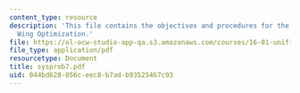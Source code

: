 ```yaml
---
content_type: resource
description: 'This file contains the objectives and procedures for the topic: Detailed
  Wing Optimization.'
file: https://ol-ocw-studio-app-qa.s3.amazonaws.com/courses/16-01-unified-engineering-i-ii-iii-iv-fall-2005-spring-2006/044bd628056ceec8b7adb93525467c93_sysprob7.pdf
file_type: application/pdf
resourcetype: Document
title: sysprob7.pdf
uid: 044bd628-056c-eec8-b7ad-b93525467c93
---
```


